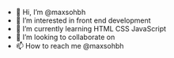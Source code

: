- 👋 Hi, I’m @maxsohbh
- 👀 I’m interested in front end development
- 🌱 I’m currently learning HTML CSS JavaScript
- 💞️ I’m looking to collaborate on 
- 📫 How to reach me @maxsohbh

<!---
maxsohbh/maxsohbh is a ✨ special ✨ repository because its `README.md` (this file) appears on your GitHub profile.
You can click the Preview link to take a look at your changes.
--->
